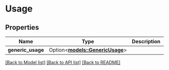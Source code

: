 # Usage

## Properties

Name | Type | Description | Notes
------------ | ------------- | ------------- | -------------
**generic_usage** | Option<[**models::GenericUsage**](GenericUsage.md)> |  | [optional]

[[Back to Model list]](../README.md#documentation-for-models) [[Back to API list]](../README.md#documentation-for-api-endpoints) [[Back to README]](../README.md)


